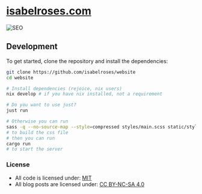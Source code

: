 # [isabelroses.com](https://isabelroses.com)

![SEO](seo.png)

## Development

To get started, clone the repository and install the dependencies:

```bash
git clone https://github.com/isabelroses/website
cd website

# Install dependencies (rejoice, nix users)
nix develop # if you have nix installed, not a requirement

# Do you want to use just?
just run

# Otherwise you can run
sass -q --no-source-map --style=compressed styles/main.scss static/styles.css
# to build the css file
# then you can run
cargo run
# to start the server
```

### License

- All code is licensed under:
  [MIT](https://opensource.org/licenses/MIT)
- All blog posts are licensed under:
  [CC BY-NC-SA 4.0](https://creativecommons.org/licenses/by-nc-sa/4.0/)
